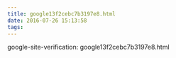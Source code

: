 ```yaml
---
title: google13f2cebc7b3197e8.html
date: 2016-07-26 15:13:58
tags:
---
```


google-site-verification: google13f2cebc7b3197e8.html